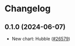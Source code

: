 # Changelog

## 0.1.0 (2024-06-07)

* New chart: Hubble ([#26579](https://github.com/bitnami/charts/pull/26579))
